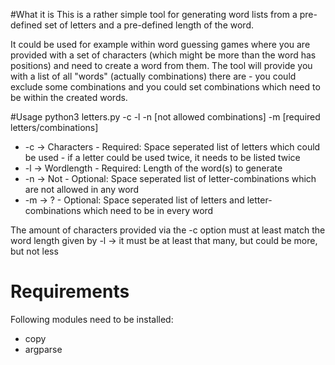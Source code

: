 #What it is
This is a rather simple tool for generating word lists from a pre-defined set of letters and a pre-defined length of the word.

It could be used for example within word guessing games where you are provided with a set of characters (which might be more than the word has positions) and need to create a word from them.
The tool will provide you with a list of all "words" (actually combinations) there are - you could exclude some combinations and you could set combinations which need to be within the created words.

#Usage
	python3 letters.py -c <list of letters> -l <wordlength> -n [not allowed combinations] -m [required letters/combinations] 

* -c -> Characters - Required: Space seperated list of letters which could be used - if a letter could be used twice, it needs to be listed twice 
* -l -> Wordlength - Required: Length of the word(s) to generate
* -n -> Not - Optional: Space seperated list of letter-combinations which are not allowed in any word
* -m -> ? - Optional: Space seperated list of letters and letter-combinations which need to be in every word

The amount of characters provided via the -c option must at least match the word length given by -l -> it must be at least that many, but could be more, but not less


# Requirements

Following modules need to be installed:

* copy
* argparse
